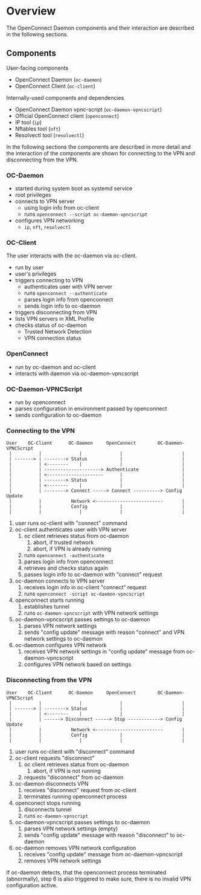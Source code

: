 # Overview

The OpenConnect Daemon components and their interaction are described in the
following sections.

## Components

User-facing components
* OpenConnect Daemon (`oc-daemon`)
* OpenConnect Client (`oc-client`)

Internally-used components and dependencies
* OpenConnect Daemon vpnc-script (`oc-daemon-vpncscript`)
* Official OpenConnect client (`openconnect`)
* IP tool (`ip`)
* Nftables tool (`nft`)
* Resolvectl tool (`resolvectl`)

In the following sections the components are described in more detail and the
interaction of the components are shown for connecting to the VPN and
disconnecting from the VPN.

### OC-Daemon

* started during system boot as systemd service
* root privileges
* connects to VPN server
  * using login info from oc-client
  * runs `openconnect --script oc-daemon-vpncscript`
* configures VPN networking
  * `ip`, `nft`, `resolvectl`

### OC-Client

The user interacts with the oc-daemon via oc-client.

* run by user
* user's privileges
* triggers connecting to VPN
  * authenticates user with VPN server
  * runs `openconnect --authenticate`
  * parses login info from openconnect
  * sends login info to oc-daemon
* triggers disconnecting from VPN
* lists VPN servers in XML Profile
* checks status of oc-daemon
  * Trusted Network Detection
  * VPN connection status

### OpenConnect

* run by oc-daemon and oc-client
* interacts with daemon via oc-daemon-vpncscript

### OC-Daemon-VPNCScript

* run by openconnect
* parses configuration in environment passed by openconnect
* sends configuration to oc-daemon

### Connecting to the VPN

```
User    OC-Client      OC-Daemon     OpenConnect        OC-Daemon-VPNCScript
 |          |              |              |                      |
 | -------> | --------> Status            |                      |
 |          | <--------    |              |                      |
 |          | ---------------------> Authenticate                |
 |          | <---------------------      |                      |
 |          | --------> Status            |                      |
 |          | <--------    |              |                      |
 |          | --------> Connect -----> Connect ----------> Config Update
 |          |           Network <-------------------------       |
 |          |           Config            |                      |
 |          |              |              |                      |
```

1. user runs oc-client with "connect" command
2. oc-client authenticates user with VPN server
   1. oc client retrieves status from oc-daemon
      1. abort, if trusted network
      2. abort, if VPN is already running
   2. runs `openconnect -authenticate`
   3. parses login info from openconnect
   4. retrieves and checks status again
   5. passes login info to oc-daemon with "connect" request
3. oc-daemon connects to VPN server
   1. receives login info in oc-client "connect" request
   2. runs `openconnect -script oc-daemon-vpncscript`
4. openconnect starts running
   1. establishes tunnel
   2. runs `oc-daemon-vpncscript` with VPN network settings
5. oc-daemon-vpncscript passes settings to oc-daemon
   1. parses VPN network settings
   2. sends "config update" message with reason "connect" and VPN network
      settings to oc-daemon
6. oc-daemon configures VPN network
   1. receives VPN network settings in "config update" message from
      oc-daemon-vpncscript
   2. configures VPN network based on settings

### Disconnecting from the VPN

```
User    OC-Client      OC-Daemon     OpenConnect        OC-Daemon-VPNCScript
 |          |              |              |                      |
 | -------> | --------> Status            |                      |
 |          | <--------    |              |                      |
 |          | ------> Disconnect -----> Stop ------------> Config Update
 |          |           Network <-------------------------       |
 |          |           Config            |                      |
 |          |              |              |                      |
```

1. user runs oc-client with "disconnect" command
2. oc-client requests "disconnect"
   1. oc client retrieves status from oc-daemon
      1. abort, if VPN is not running
   2. requests "disconnect" from oc-daemon
3. oc-daemon disconnects VPN
   1. receives "disconnect" request from oc-client
   2. terminates running openconnect process
4. openconect stops running
   1. disconnects tunnel
   2. runs `oc-daemon-vpnscript`
5. oc-daemon-vpncscript passes settings to oc-daemon
   1. parses VPN network settings (empty)
   2. sends "config update" message with reason "disconnect" to oc-daemon
6. oc-daemon removes VPN network configuration
   1. receives "config update" message from oc-daemon-vpncscript
   2. removes VPN network settings

If oc-daemon detects, that the openconnect process terminated (abnormally),
step 6 is also triggered to make sure, there is no invalid VPN configuration
active.
